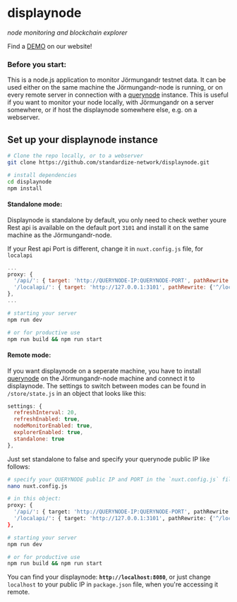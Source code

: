 # displaynode
_node monitoring and blockchain explorer_

Find a [DEMO](standardize.network) on our website!

### Before you start:

This is a node.js application to monitor Jörmungandr testnet data. It can be used either on the same machine the Jörmungandr-node is running, or on every remote server in connection with a [querynode](https://github.com/standardize-network/querynode) instance. This is useful if you want to monitor your node locally, with Jörmungandr on a server somewhere, or if host the displaynode somewhere else, e.g. on a webserver.

## Set up your displaynode instance

```bash
# Clone the repo locally, or to a webserver
git clone https://github.com/standardize-network/displaynode.git

# install dependencies
cd displaynode
npm install
```

#### Standalone mode:

Displaynode is standalone by default, you only need to check wether youre Rest api is available on the default port `3101` and install it on the same machine as the Jörmungandr-node.

If your Rest api Port is different, change it in `nuxt.config.js` file, for `localapi`

```js
...
proxy: {
  '/api/': { target: 'http://QUERYNODE-IP:QUERYNODE-PORT', pathRewrite: {'^/api/': ''} },
  '/localapi/': { target: 'http://127.0.0.1:3101', pathRewrite: {'^/localapi/': ''} },
},
...
```

```bash
# starting your server
npm run dev

# or for productive use
npm run build && npm run start
```

#### Remote mode:

If you want displaynode on a seperate machine, you have to install [querynode](https://github.com/standardize-network/querynode) on the Jörmungandr-node machine and connect it to displaynode. The settings to switch between modes can be found in `/store/state.js` in an object that looks like this:

```js
settings: {
  refreshInterval: 20,
  refreshEnabled: true,
  nodeMonitorEnabled: true,
  explorerEnabled: true,
  standalone: true
},
```

Just set standalone to false and specify your querynode public IP like follows:

```bash
# specify your QUERYNODE public IP and PORT in the `nuxt.config.js` file
nano nuxt.config.js

# in this object:
proxy: {
  '/api/': { target: 'http://QUERYNODE-IP:QUERYNODE-PORT', pathRewrite: {'^/api/': ''} },
  '/localapi/': { target: 'http://127.0.0.1:3101', pathRewrite: {'^/localapi/': ''} },
},

# starting your server
npm run dev

# or for productive use
npm run build && npm run start
```

You can find your displaynode: **`http://localhost:8080`**, or just change `localhost` to your public IP in `package.json` file, when you're accessing it remote.

